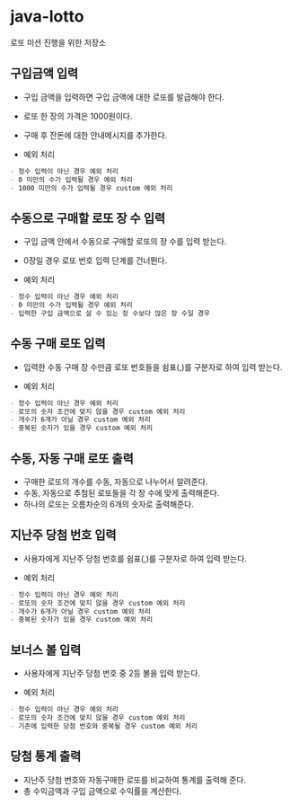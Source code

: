 # java-lotto
로또 미션 진행을 위한 저장소

## 구입금액 입력

- 구입 금액을 입력하면 구입 금액에 대한 로또를 발급해야 한다. 
- 로또 한 장의 가격은 1000원이다. 
- 구매 후 잔돈에 대한 안내메시지를 추가한다. 

- 예외 처리

```markdown
- 정수 입력이 아닌 경우 예외 처리
- 0 미만의 수가 입력될 경우 예외 처리
- 1000 미만의 수가 입력될 경우 custom 예외 처리
```

## 수동으로 구매할 로또 장 수 입력

- 구입 금액 안에서 수동으로 구매할 로또의 장 수를 입력 받는다.
- 0장일 경우 로또 번호 입력 단계를 건너뛴다. 

- 예외 처리

```markdown
- 정수 입력이 아닌 경우 예외 처리
- 0 미만의 수가 입력될 경우 예외 처리
- 입력한 구입 금액으로 살 수 있는 장 수보다 많은 장 수일 경우
```

## 수동 구매 로또 입력 

- 입력한 수동 구매 장 수만큼 로또 번호들을 쉼표(,)를 구분자로 하여 입력 받는다. 

- 예외 처리

```markdown
- 정수 입력이 아닌 경우 예외 처리 
- 로또의 숫자 조건에 맞지 않을 경우 custom 예외 처리
- 개수가 6개가 아닐 경우 custom 예외 처리
- 중복된 숫자가 있을 경우 custom 예외 처리
```

## 수동, 자동 구매 로또 출력

- 구매한 로또의 개수를 수동, 자동으로 나누어서 알려준다. 
- 수동, 자동으로 추첨된 로또들을 각 장 수에 맞게 출력해준다. 
- 하나의 로또는 오름차순의 6개의 숫자로 출력해준다.

## 지난주 당첨 번호 입력

- 사용자에게 지난주 당첨 번호를 쉼표(,)를 구분자로 하여 입력 받는다. 

- 예외 처리

```markdown
- 정수 입력이 아닌 경우 예외 처리
- 로또의 숫자 조건에 맞지 않을 경우 custom 예외 처리
- 개수가 6개가 아닐 경우 custom 예외 처리
- 중복된 숫자가 있을 경우 custom 예외 처리
```

## 보너스 볼 입력

- 사용자에게 지난주 당첨 번호 중 2등 볼을 입력 받는다.  

- 예외 처리

```markdown
- 정수 입력이 아닌 경우 예외 처리
- 로또의 숫자 조건에 맞지 않을 경우 custom 예외 처리
- 기존에 입력한 당첨 번호와 중복될 경우 custom 예외 처리
```

## 당첨 통계 출력

- 지난주 당첨 번호와 자동구매한 로또를 비교하여 통계를 출력해 준다.
- 총 수익금액과 구입 금액으로 수익률을 계산한다.

